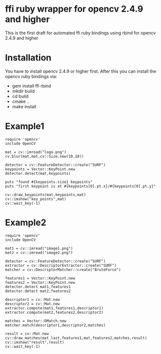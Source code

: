 # ffi ruby wrapper for opencv 2.4.9 and higher
This is the first draft for automated ffi ruby bindings using rbind for opencv 2.4.9 and higher

# Installation 
You have to install opencv 2.4.9 or higher first. After this you can install the opencv ruby bindings via:
- gem install ffi rbind
- mkdir build
- cd build
- cmake ..
- make install

# Example1

    require 'opencv'
    include OpenCV

    mat = cv::imread("logo.png")
    cv.blur(mat,mat,cv::Size.new(10,10))

    detector = cv::FeatureDetector::create("SURF")
    keypoints = Vector::KeyPoint.new
    detector.detect(mat,keypoints)

    puts "found #{keypoints.size} keypoints"
    puts "first keypoint is at #{keypoints[0].pt.x}/#{keypoints[0].pt.y}"

    cv::draw_keypoints(mat,keypoints,mat)
    cv::imshow("key_points",mat)
    cv::wait_key(-1)

# Example2

    require 'opencv'
    include OpenCV

    mat1 = cv::imread("image1.png")
    mat2 = cv::imread("image2.png")

    detector = cv::FeatureDetector::create("SURF")
    extractor = cv::DescriptorExtractor::create("SURF")
    matcher = cv::DescriptorMatcher::create("BruteForce")

    features1 = Vector::KeyPoint.new
    features2 = Vector::KeyPoint.new
    detector.detect mat1,features1
    detector.detect mat2,features2

    descriptor1 = cv::Mat.new
    descriptor2 = cv::Mat.new
    extractor.compute(mat1,features1,descriptor1)
    extractor.compute(mat2,features2,descriptor2)

    matches = Vector::DMatch.new
    matcher.match(descriptor1,descriptor2,matches)

    result = cv::Mat.new
    cv::draw_matches(mat_last,features1,mat,features2,matches,result)
    cv::imshow("result",result)
    cv::wait_key(-1)
